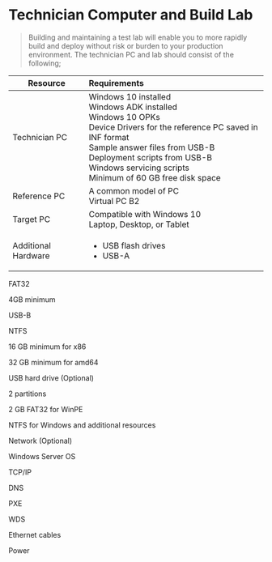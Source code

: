 # Technician Computer and Build Lab

> Building and maintaining a test lab will enable you to more rapidly build and deploy without risk or burden to your production environment. The technician PC and lab should consist of the following;

| Resource | Requirements |  
|-----------|:-----------|  
| Technician PC | Windows 10 installed <br>Windows ADK installed<br>Windows 10 OPKs<br>Device Drivers for the reference PC saved in INF format<br>Sample answer files from USB-B<br>Deployment scripts from USB-B<br>Windows servicing scripts<br>Minimum of 60 GB free disk space |  
| Reference PC | A common model of PC<br>Virtual PC B2 |
| Target PC | Compatible with Windows 10<br>Laptop, Desktop, or Tablet |  
| Additional Hardware | <ul><li>USB flash drives</li><li>USB-A</li></ul>

FAT32

4GB minimum

USB-B

NTFS

16 GB minimum for x86

32 GB minimum for amd64

USB hard drive (Optional)

2 partitions

2 GB FAT32 for WinPE

NTFS for Windows and additional resources

Network (Optional)

Windows Server OS

TCP/IP

DNS

PXE

WDS

Ethernet cables

Power